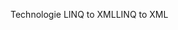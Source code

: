 <span data-ttu-id="1981e-101">Technologie LINQ to XML</span><span class="sxs-lookup"><span data-stu-id="1981e-101">LINQ to XML</span></span>